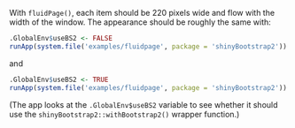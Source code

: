 With `fluidPage()`, each item should be 220 pixels wide and flow with the width of the window. The appearance should be roughly the same with:

```R
.GlobalEnv$useBS2 <- FALSE
runApp(system.file('examples/fluidpage', package = 'shinyBootstrap2'))
```

and

```R
.GlobalEnv$useBS2 <- TRUE
runApp(system.file('examples/fluidpage', package = 'shinyBootstrap2'))
```

(The app looks at the `.GlobalEnv$useBS2` variable to see whether it should use the `shinyBootstrap2::withBootstrap2()` wrapper function.)
